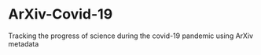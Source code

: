# ArXiv-Covid-19
Tracking the progress of science during the covid-19 pandemic using ArXiv metadata
